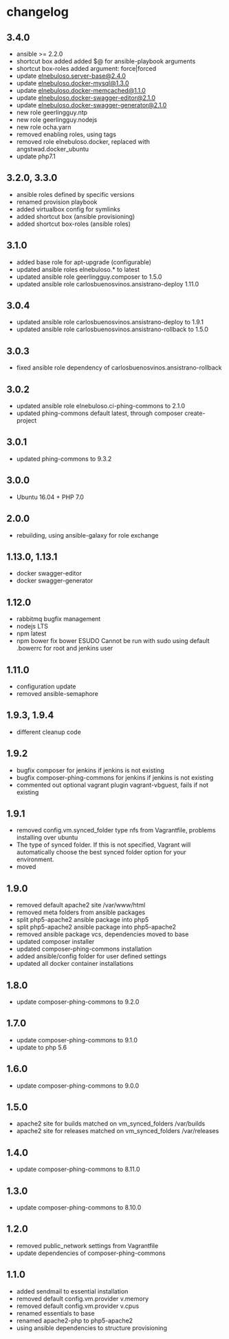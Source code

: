 # changelog

## 3.4.0

- ansible >= 2.2.0
- shortcut box added added $@ for ansible-playbook arguments
- shortcut box-roles added argument: force|forced
- update elnebuloso.server-base@2.4.0
- update elnebuloso.docker-mysql@1.3.0
- update elnebuloso.docker-memcached@1.1.0
- update elnebuloso.docker-swagger-editor@2.1.0
- update elnebuloso.docker-swagger-generator@2.1.0
- new role geerlingguy.ntp
- new role geerlingguy.nodejs
- new role ocha.yarn
- removed enabling roles, using tags
- removed role elnebuloso.docker, replaced with angstwad.docker_ubuntu
- update php7.1

## 3.2.0, 3.3.0

- ansible roles defined by specific versions
- renamed provision playbook
- added virtualbox config for symlinks
- added shortcut box (ansible provisioning)
- added shortcut box-roles (ansible roles)

## 3.1.0

- added base role for apt-upgrade (configurable)
- updated ansible roles elnebuloso.* to latest
- updated ansible role geerlingguy.composer to 1.5.0
- updated ansible role carlosbuenosvinos.ansistrano-deploy 1.11.0

## 3.0.4

- updated ansible role carlosbuenosvinos.ansistrano-deploy to 1.9.1
- updated ansible role carlosbuenosvinos.ansistrano-rollback to 1.5.0

## 3.0.3

- fixed ansible role dependency of carlosbuenosvinos.ansistrano-rollback

## 3.0.2

- updated ansible role elnebuloso.ci-phing-commons to 2.1.0
- updated phing-commons default latest, through composer create-project

## 3.0.1

- updated phing-commons to 9.3.2

## 3.0.0

- Ubuntu 16.04 + PHP 7.0

## 2.0.0

- rebuilding, using ansible-galaxy for role exchange

## 1.13.0, 1.13.1

- docker swagger-editor
- docker swagger-generator

## 1.12.0

- rabbitmq bugfix management
- nodejs LTS
- npm latest
- npm bower fix bower ESUDO Cannot be run with sudo using default .bowerrc for root and jenkins user

## 1.11.0

- configuration update
- removed ansible-semaphore

## 1.9.3, 1.9.4

- different cleanup code

## 1.9.2

- bugfix composer for jenkins if jenkins is not existing
- bugfix composer-phing-commons for jenkins if jenkins is not existing
- commented out optional vagrant plugin vagrant-vbguest, fails if not existing

## 1.9.1

- removed config.vm.synced_folder type nfs from Vagrantfile, problems installing over ubuntu
- The type of synced folder. If this is not specified, Vagrant will automatically choose the best synced folder option for your environment.
- moved 

## 1.9.0

- removed default apache2 site /var/www/html
- removed meta folders from ansible packages
- split php5-apache2 ansible package into php5
- split php5-apache2 ansible package into php5-apache2
- removed ansible package vcs, dependencies moved to base
- updated composer installer
- updated composer-phing-commons installation
- added ansible/config folder for user defined settings
- updated all docker container installations

## 1.8.0

* update composer-phing-commons to 9.2.0

## 1.7.0

* update composer-phing-commons to 9.1.0
* update to php 5.6

## 1.6.0

* update composer-phing-commons to 9.0.0

## 1.5.0

* apache2 site for builds matched on vm_synced_folders /var/builds
* apache2 site for releases matched on vm_synced_folders /var/releases

## 1.4.0

* update composer-phing-commons to 8.11.0

## 1.3.0

* update composer-phing-commons to 8.10.0

## 1.2.0

* removed public_network settings from Vagrantfile
* update dependencies of composer-phing-commons

## 1.1.0

* added sendmail to essential installation
* removed default config.vm.provider v.memory
* removed default config.vm.provider v.cpus
* renamed essentials to base
* renamed apache2-php to php5-apache2
* using ansible dependencies to structure provisioning